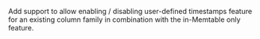 Add support to allow enabling / disabling user-defined timestamps feature for an existing column family in combination with the in-Memtable only feature.